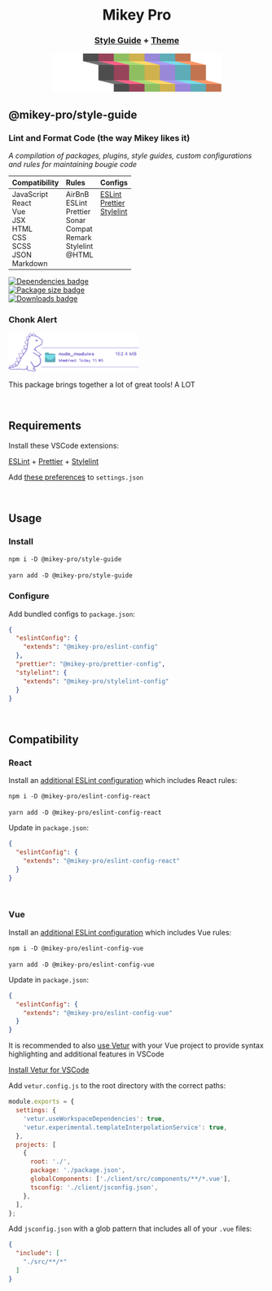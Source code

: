 <div width="100%" align="center">
  <h1>
    <b>Mikey Pro</b>
  </h1>
  <h3>
    <a href="https://github.com/mikey-pro/style-guide">Style Guide</a>
    +
    <a href="https://github.com/mikey-pro/theme">Theme</a>
  </h3>
  <a href="https://github.com/mikey-pro">
    <img src="img/mikey-pro-logo.svg" style="height: 75px" alt="Mikey Pro Logo" />
  </a>
  <br />
</div>

## **@mikey-pro/style-guide**

### Lint and Format Code (the way Mikey likes it)

_A compilation of packages, plugins, style guides, custom configurations and
rules for maintaining bougie code_

<table>
  <thead>
    <tr>
      <th align="left">Compatibility</a></th>
      <th align="left">Rules</a></th>
      <th align="left">Configs</a></th>
    </tr>
  </thead>
  <tbody>
    <tr>
      <td valign="top">
        JavaScript <br />
        React <br />
        Vue <br />
        JSX <br />
        HTML <br />
        CSS <br />
        SCSS <br />
        JSON <br />
        Markdown <br />
      </td>
      <td valign="top">
        AirBnB <br />
        ESLint <br />
        Prettier <br />
        Sonar <br />
        Compat <br />
        Remark <br />
        Stylelint <br />
        @HTML
      </td>
      <td valign="top">
        <a href="https://github.com/mikey-pro/eslint-config">ESLint</a><br />
        <a href="https://github.com/mikey-pro/prettier-config">Prettier</a><br />
        <a href="https://github.com/mikey-pro/stylelint-config">Stylelint</a>
      </td>
    </tr>
  </tbody>
</table>

<div>
  <a href="https://www.npmjs.com/package/@mikey-pro/style-guide"
    ><img
      src="https://img.shields.io/librariesio/release/npm/@mikey-pro/style-guide?color=8fbe61&style=for-the-badge"
      alt="Dependencies badge"
      height="21px"
  /></a>
</div>
<div>
  <a href="https://www.npmjs.com/package/@mikey-pro/style-guide"
    ><img
      src="https://img.shields.io/bundlephobia/min/@mikey-pro/style-guide?color=9987d8&label=package%20size&style=for-the-badge"
      alt="Package size badge"
      height="21px"
  /></a>
</div>

<div>
  <a href="https://www.npmjs.com/package/@mikey-pro/style-guide"
    ><img
      src="https://img.shields.io/npm/dw/@mikey-pro/style-guide?color=5dacb7&style=for-the-badge"
      alt="Downloads badge"
      height="21px"
  /></a>
</div>

### Chonk Alert

<div><img src="img/dino-size.svg" style="height: 75px" alt="Dino chonk" /></div>

This package brings together a lot of great tools! A LOT

<br />

## Requirements

Install these VSCode extensions:

<a href="https://marketplace.visualstudio.com/items?itemName=dbaeumer.vscode-eslint">ESLint</a> +
<a href="https://marketplace.visualstudio.com/items?itemName=esbenp.prettier-vscode">Prettier</a> +
<a href="https://marketplace.visualstudio.com/items?itemName=stylelint.vscode-stylelint">Stylelint</a>

Add <a href="https://github.com/mikey-pro/style-guide/blob/main/vscode-settings.json">these preferences</a> to `settings.json`

<br />

## Usage

### Install

```shell
npm i -D @mikey-pro/style-guide

yarn add -D @mikey-pro/style-guide
```

### Configure

Add bundled configs to `package.json`:

```json
{
  "eslintConfig": {
    "extends": "@mikey-pro/eslint-config"
  },
  "prettier": "@mikey-pro/prettier-config",
  "stylelint": {
    "extends": "@mikey-pro/stylelint-config"
  }
}
```

<br />

## Compatibility

### React

Install an [additional ESLint configuration](https://github.com/mikey-pro/eslint-config-react) which includes React rules:

```shell
npm i -D @mikey-pro/eslint-config-react

yarn add -D @mikey-pro/eslint-config-react
```

Update in `package.json`:

```json
{
  "eslintConfig": {
    "extends": "@mikey-pro/eslint-config-react"
  }
}
```

<br />

### Vue

Install an [additional ESLint configuration](https://github.com/mikey-pro/eslint-config-vue) which includes Vue rules:

```shell
npm i -D @mikey-pro/eslint-config-vue

yarn add -D @mikey-pro/eslint-config-vue
```

Update in `package.json`:

```json
{
  "eslintConfig": {
    "extends": "@mikey-pro/eslint-config-vue"
  }
}
```

It is recommended to also [use Vetur](https://github.com/vuejs/vetur) with your
Vue project to provide syntax highlighting and additional features in VSCode

[Install Vetur for VSCode](https://marketplace.visualstudio.com/items?itemName=octref.vetur)

Add `vetur.config.js` to the root directory with the correct paths:

```js
module.exports = {
  settings: {
    'vetur.useWorkspaceDependencies': true,
    'vetur.experimental.templateInterpolationService': true,
  },
  projects: [
    {
      root: './',
      package: './package.json',
      globalComponents: ['./client/src/components/**/*.vue'],
      tsconfig: './client/jsconfig.json',
    },
  ],
};
```

Add `jsconfig.json` with a glob pattern that includes all of your `.vue` files:

```json
{
  "include": [
    "./src/**/*"
  ]
}
```
